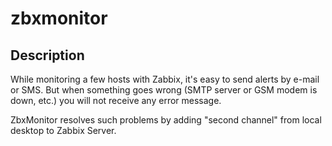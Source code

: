 # zbxmonitor

## Description
While monitoring a few hosts with Zabbix, it's easy to send alerts by e-mail or SMS. But when something goes wrong (SMTP server or GSM modem is down, etc.) you will not receive any error message.

ZbxMonitor resolves such problems by adding "second channel" from local desktop to Zabbix Server.
